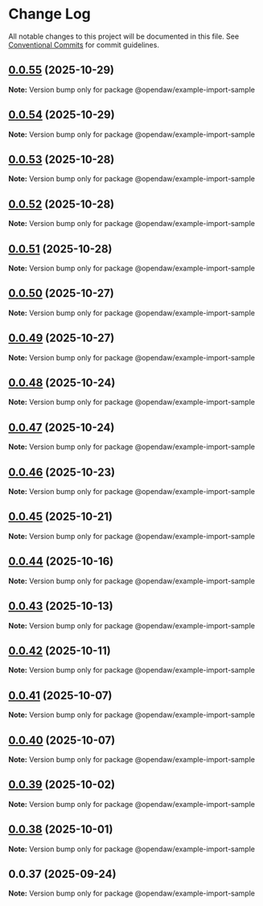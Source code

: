 # Change Log

All notable changes to this project will be documented in this file.
See [Conventional Commits](https://conventionalcommits.org) for commit guidelines.

## [0.0.55](https://github.com/andremichelle/openDAW/compare/@opendaw/example-import-sample@0.0.54...@opendaw/example-import-sample@0.0.55) (2025-10-29)

**Note:** Version bump only for package @opendaw/example-import-sample

## [0.0.54](https://github.com/andremichelle/openDAW/compare/@opendaw/example-import-sample@0.0.53...@opendaw/example-import-sample@0.0.54) (2025-10-29)

**Note:** Version bump only for package @opendaw/example-import-sample

## [0.0.53](https://github.com/andremichelle/openDAW/compare/@opendaw/example-import-sample@0.0.52...@opendaw/example-import-sample@0.0.53) (2025-10-28)

**Note:** Version bump only for package @opendaw/example-import-sample

## [0.0.52](https://github.com/andremichelle/openDAW/compare/@opendaw/example-import-sample@0.0.51...@opendaw/example-import-sample@0.0.52) (2025-10-28)

**Note:** Version bump only for package @opendaw/example-import-sample

## [0.0.51](https://github.com/andremichelle/openDAW/compare/@opendaw/example-import-sample@0.0.50...@opendaw/example-import-sample@0.0.51) (2025-10-28)

**Note:** Version bump only for package @opendaw/example-import-sample

## [0.0.50](https://github.com/andremichelle/openDAW/compare/@opendaw/example-import-sample@0.0.49...@opendaw/example-import-sample@0.0.50) (2025-10-27)

**Note:** Version bump only for package @opendaw/example-import-sample

## [0.0.49](https://github.com/andremichelle/openDAW/compare/@opendaw/example-import-sample@0.0.48...@opendaw/example-import-sample@0.0.49) (2025-10-27)

**Note:** Version bump only for package @opendaw/example-import-sample

## [0.0.48](https://github.com/andremichelle/openDAW/compare/@opendaw/example-import-sample@0.0.47...@opendaw/example-import-sample@0.0.48) (2025-10-24)

**Note:** Version bump only for package @opendaw/example-import-sample

## [0.0.47](https://github.com/andremichelle/openDAW/compare/@opendaw/example-import-sample@0.0.46...@opendaw/example-import-sample@0.0.47) (2025-10-24)

**Note:** Version bump only for package @opendaw/example-import-sample

## [0.0.46](https://github.com/andremichelle/openDAW/compare/@opendaw/example-import-sample@0.0.45...@opendaw/example-import-sample@0.0.46) (2025-10-23)

**Note:** Version bump only for package @opendaw/example-import-sample

## [0.0.45](https://github.com/andremichelle/openDAW/compare/@opendaw/example-import-sample@0.0.44...@opendaw/example-import-sample@0.0.45) (2025-10-21)

**Note:** Version bump only for package @opendaw/example-import-sample

## [0.0.44](https://github.com/andremichelle/openDAW/compare/@opendaw/example-import-sample@0.0.43...@opendaw/example-import-sample@0.0.44) (2025-10-16)

**Note:** Version bump only for package @opendaw/example-import-sample

## [0.0.43](https://github.com/andremichelle/openDAW/compare/@opendaw/example-import-sample@0.0.42...@opendaw/example-import-sample@0.0.43) (2025-10-13)

**Note:** Version bump only for package @opendaw/example-import-sample

## [0.0.42](https://github.com/andremichelle/openDAW/compare/@opendaw/example-import-sample@0.0.41...@opendaw/example-import-sample@0.0.42) (2025-10-11)

**Note:** Version bump only for package @opendaw/example-import-sample

## [0.0.41](https://github.com/andremichelle/openDAW/compare/@opendaw/example-import-sample@0.0.40...@opendaw/example-import-sample@0.0.41) (2025-10-07)

**Note:** Version bump only for package @opendaw/example-import-sample

## [0.0.40](https://github.com/andremichelle/openDAW/compare/@opendaw/example-import-sample@0.0.39...@opendaw/example-import-sample@0.0.40) (2025-10-07)

**Note:** Version bump only for package @opendaw/example-import-sample

## [0.0.39](https://github.com/andremichelle/openDAW/compare/@opendaw/example-import-sample@0.0.38...@opendaw/example-import-sample@0.0.39) (2025-10-02)

**Note:** Version bump only for package @opendaw/example-import-sample

## [0.0.38](https://github.com/andremichelle/openDAW/compare/@opendaw/example-import-sample@0.0.37...@opendaw/example-import-sample@0.0.38) (2025-10-01)

**Note:** Version bump only for package @opendaw/example-import-sample

## 0.0.37 (2025-09-24)

**Note:** Version bump only for package @opendaw/example-import-sample

